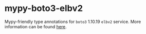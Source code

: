 # mypy-boto3-elbv2

Mypy-friendly type annotations for `boto3` 1.10.19 `elbv2` service.
More information can be found [here](https://github.com/vemel/mypy_boto3).